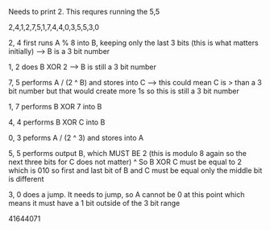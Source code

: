 Needs to print 2.
This requres running the 5,5

2,4,1,2,7,5,1,7,4,4,0,3,5,5,3,0

2, 4 first runs A % 8 into B, keeping only the last 3 bits (this is what matters initially) --> B is a 3 bit number

1, 2 does B XOR 2 --> B is still a 3 bit number

7, 5 performs A / (2 ^ B) and stores into C --> this could mean C is > than a 3 bit number but that would create more 1s so this is still a 3 bit number

1, 7 performs B XOR 7 into B

4, 4 performs B XOR C into B

0, 3 peforms A / (2 ^ 3) and stores into A

5, 5 performs output B, which MUST BE 2 (this is modulo 8 again so the next three bits for C does not matter)
^ So B XOR C must be equal to 2 which is 010 so first and last bit of B and C must be equal only the middle bit is different

3, 0 does a jump. It needs to jump, so A cannot be 0 at this point which means it must have a 1 bit outside of the 3 bit range

41644071